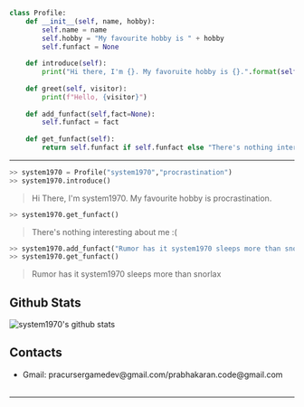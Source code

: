 ```python
class Profile:
	def __init__(self, name, hobby):
		self.name = name
		self.hobby = "My favourite hobby is " + hobby
		self.funfact = None
    	
	def introduce(self):
		print("Hi there, I'm {}. My favoruite hobby is {}.".format(self.name,self.hobby))
	
	def greet(self, visitor):
		print(f"Hello, {visitor}")				
	
	def add_funfact(self,fact=None):
		self.funfact = fact
	
	def get_funfact(self):
		return self.funfact if self.funfact else "There's nothing interesting about me :("
``` 

<hr>

```python
>> system1970 = Profile("system1970","procrastination")
>> system1970.introduce() 
```
> Hi There, I'm system1970. My favourite hobby is procrastination.
```python
>> system1970.get_funfact()
```
> There's nothing interesting about me :(
```python
>> system1970.add_funfact("Rumor has it system1970 sleeps more than snorlax")
>> system1970.get_funfact()
```
> Rumor has it system1970 sleeps more than snorlax

## Github Stats
![system1970's github stats](https://github-readme-stats.vercel.app/api?username=system1970&show_icons=true&theme=radical)

## Contacts
<ul>
     <li>Gmail: pracursergamedev@gmail.com/prabhakaran.code@gmail.com</li><br />
</ul>
<hr>
<!--
**system1970/system1970** is a ✨ _special_ ✨ repository because its `README.md` (this file) appears on your GitHub profile.

Here are some ideas to get you started:

- 🔭 I’m currently working on ...
- 🌱 I’m currently learning ...
- 👯 I’m looking to collaborate on ...
- 🤔 I’m looking for help with ...
- 💬 Ask me about ...
- 📫 How to reach me: ...
- 😄 Pronouns: ...
- ⚡ Fun fact: ...
-->
